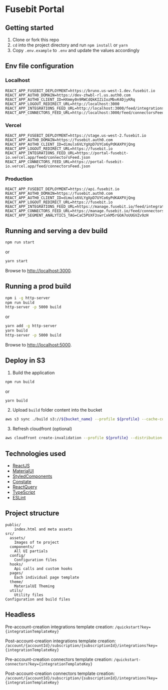 # Fusebit Portal

## Getting started

1. Clone or fork this repo
2. `cd` into the project directory and run `npm install` or `yarn`
3. Copy `.env.example` to `.env` and update the values accordingly

## Env file configuration

### Localhost

```
REACT_APP_FUSEBIT_DEPLOYMENT=https://bruno.us-west-1.dev.fusebit.io
REACT_APP_AUTH0_DOMAIN=https://dev-zhwbl-rl.us.auth0.com
REACT_APP_AUTH0_CLIENT_ID=HXmmy0n9RWCdQkKIZiIozMbvK4DjyKRq
REACT_APP_LOGOUT_REDIRECT_URL=http://localhost:3000
REACT_APP_INTEGRATIONS_FEED_URL=http://localhost:3000/feed/integrationsFeed.json
REACT_APP_CONNECTORS_FEED_URL=http://localhost:3000/feed/connectorsFeed.json
```

### Vercel

```
REACT_APP_FUSEBIT_DEPLOYMENT=https://stage.us-west-2.fusebit.io
REACT_APP_AUTH0_DOMAIN=https://fusebit.auth0.com
REACT_APP_AUTH0_CLIENT_ID=dimuls6VLYgXpD7UYCo6yPdKAXPXjQng
REACT_APP_LOGOUT_REDIRECT_URL=https://fusebit.io
REACT_APP_INTEGRATIONS_FEED_URL=https://portal-fusebit-io.vercel.app/feed/connectorsFeed.json
REACT_APP_CONNECTORS_FEED_URL=https://portal-fusebit-io.vercel.app/feed/connectorsFeed.json
```

### Production

```
REACT_APP_FUSEBIT_DEPLOYMENT=https://api.fusebit.io
REACT_APP_AUTH0_DOMAIN=https://fusebit.auth0.com
REACT_APP_AUTH0_CLIENT_ID=dimuls6VLYgXpD7UYCo6yPdKAXPXjQng
REACT_APP_LOGOUT_REDIRECT_URL=https://fusebit.io
REACT_APP_INTEGRATIONS_FEED_URL=https://manage.fusebit.io/feed/integrationsFeed.json
REACT_APP_CONNECTORS_FEED_URL=https://manage.fusebit.io/feed/connectorsFeed.json
REACT_APP_SEGMENT_ANALYTICS_TAG=CaC5PUXF3swrCxkM5rGOA7oUUGVZv9zH
```

## Running and serving a dev build

```sh
npm run start
```

or

```sh
yarn start
```

Browse to [http://localhost:3000](http://localhost:3000).

## Running a prod build

```sh
npm i -g http-server
npm run build
http-server -p 5000 build
```

or

```sh
yarn add -g http-server
yarn build
http-server -p 5000 build
```

Browse to [http://localhost:5000](http://localhost:5000).

## Deploy in S3

1. Build the application

```sh
npm run build
```

or

```sh
yarn build
```

2. Upload `build` folder content into the bucket

```sh
aws s3 sync ./build s3://${bucket_name} --profile ${profile} --cache-control max-age=31536000
```

3. Refresh cloudfront (optional)

```sh
aws cloudfront create-invalidation --profile ${profile} --distribution-id ${cloudfront_id} --paths '/*'
```

## Technologies used

- [ReactJS](https://reactjs.org/)
- [MaterialUI](https://material-ui.com/)
- [StyledComponents](https://styled-components.com/)
- [Constate](https://github.com/diegohaz/constate)
- [ReactQuery](https://react-query.tanstack.com/)
- [TypeScript](https://www.typescriptlang.org/)
- [ESLint](https://eslint.org/)

## Project structure

```
public/
    index.html and meta assets
src/
  assets/
    Images of te project
  components/
    All UI partials
  config/
    Configuration files
  hooks/
    Api calls and custom hooks
  pages/
    Each individual page template
  theme/
    MaterialUI Theming
  utils/
    Utility files
Configuration and build files
```

## Headless

Pre-account-creation integrations template creation: `/quickstart?key={integrationTemplateKey}`

Post-account-creation integrations template creation: `/account/{accountId}/subscription/{subscriptionId}/integrations?key={integrationTemplateKey}`

Pre-account-creation connectors template creation: `/quickstart-connectors?key={integrationTemplateKey}`

Post-account-creation connectors template creation: `/account/{accountId}/subscription/{subscriptionId}/integrations?key={integrationTemplateKey}`
